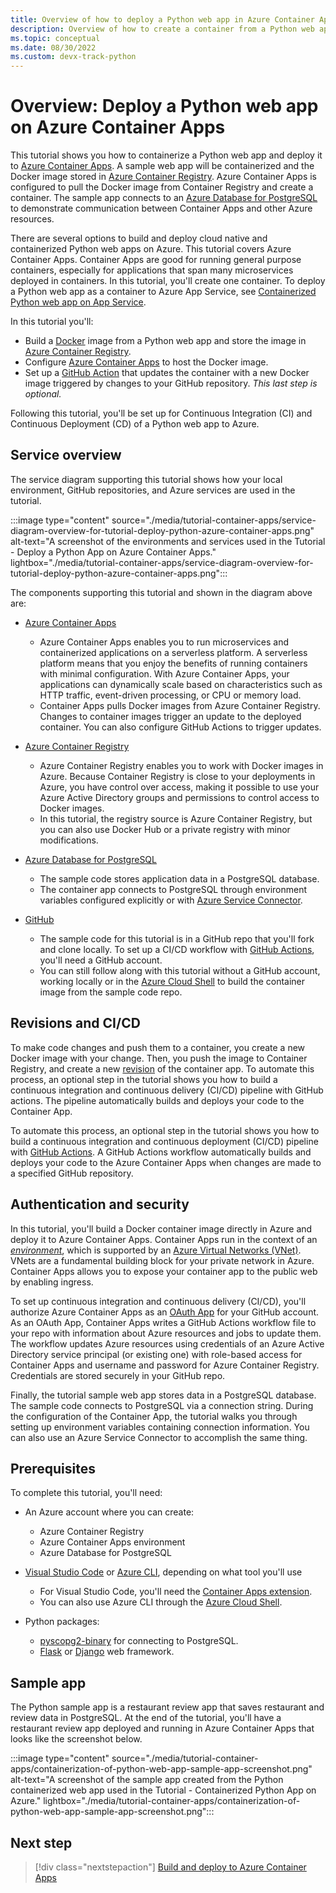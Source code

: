 ```yaml
---
title: Overview of how to deploy a Python web app in Azure Container Apps
description: Overview of how to create a container from a Python web app and deploy it to Azure Container Apps, a serverless platform for hosting containerized applications.
ms.topic: conceptual
ms.date: 08/30/2022
ms.custom: devx-track-python
---
```


# Overview: Deploy a Python web app on Azure Container Apps

This tutorial shows you how to containerize a Python web app and deploy it to [Azure Container Apps][2]. A sample web app will be containerized and the Docker image stored in [Azure Container Registry][3]. Azure Container Apps is configured to pull the Docker image from Container Registry and create a container. The sample app connects to an [Azure Database for PostgreSQL][4] to demonstrate communication between Container Apps and other Azure resources.

There are several options to build and deploy cloud native and containerized Python web apps on Azure. This tutorial covers Azure Container Apps. Container Apps are good for running general purpose containers, especially for applications that span many microservices deployed in containers. In this tutorial, you'll create one container. To deploy a Python web app as a container to Azure App Service, see [Containerized Python web app on App Service](./tutorial-containerize-deploy-python-web-app-azure-01.md).

In this tutorial you'll:

* Build a [Docker][1] image from a Python web app and store the image in [Azure Container Registry][3].
* Configure [Azure Container Apps][2] to host the Docker image.
* Set up a [GitHub Action][6] that updates the container with a new Docker image triggered by changes to your GitHub repository. *This last step is optional.*

Following this tutorial, you'll be set up for Continuous Integration (CI) and Continuous Deployment (CD) of a Python web app to Azure.

## Service overview

The service diagram supporting this tutorial shows how your local environment, GitHub repositories, and Azure services are used in the tutorial.

:::image type="content" source="./media/tutorial-container-apps/service-diagram-overview-for-tutorial-deploy-python-azure-container-apps.png" alt-text="A screenshot of the environments and services used in the Tutorial - Deploy a Python App on Azure Container Apps." lightbox="./media/tutorial-container-apps/service-diagram-overview-for-tutorial-deploy-python-azure-container-apps.png":::

The components supporting this tutorial and shown in the diagram above are:

* [Azure Container Apps][2]
  * Azure Container Apps enables you to run microservices and containerized applications on a serverless platform. A serverless platform means that you enjoy the benefits of running containers with minimal configuration. With Azure Container Apps, your applications can dynamically scale based on characteristics such as HTTP traffic, event-driven processing, or CPU or memory load.
  * Container Apps pulls Docker images from Azure Container Registry. Changes to container images trigger an update to the deployed container. You can also configure GitHub Actions to trigger updates.

* [Azure Container Registry][3]
  * Azure Container Registry enables you to work with Docker images in Azure. Because Container Registry is close to your deployments in Azure, you have control over access, making it possible to use your Azure Active Directory groups and permissions to control access to Docker images.
  * In this tutorial, the registry source is Azure Container Registry, but you can also use Docker Hub or a private registry with minor modifications.

* [Azure Database for PostgreSQL][4]
  * The sample code stores application data in a PostgreSQL database.
  * The container app connects to PostgreSQL through environment variables configured explicitly or with [Azure Service Connector][8].

* [GitHub][1]
  * The sample code for this tutorial is in a GitHub repo that you'll fork and clone locally. To set up a CI/CD workflow with [GitHub Actions][6], you'll need a GitHub account.
  * You can still follow along with this tutorial without a GitHub account, working locally or in the [Azure Cloud Shell][9] to build the container image from the sample code repo.

## Revisions and CI/CD

To make code changes and push them to a container, you create a new Docker image with your change. Then, you push the image to Container Registry, and create a new [revision](/azure/container-apps/revisions) of the container app. To automate this process, an optional step in the tutorial shows you how to build a continuous integration and continuous delivery (CI/CD) pipeline with GitHub actions. The pipeline automatically builds and deploys your code to the Container App.

To automate this process, an optional step in the tutorial shows you how to build a continuous integration and continuous deployment (CI/CD) pipeline with [GitHub Actions][6]. A GitHub Actions workflow automatically builds and deploys your code to the Azure Container Apps when changes are made to a specified GitHub repository.

## Authentication and security

In this tutorial, you'll build a Docker container image directly in Azure and deploy it to Azure Container Apps. Container Apps run in the context of an [*environment*][18], which is supported by an [Azure Virtual Networks (VNet)][19]. VNets are a fundamental building block for your private network in Azure. Container Apps allows you to expose your container app to the public web by enabling ingress.

To set up continuous integration and continuous delivery (CI/CD), you'll authorize Azure Container Apps as an [OAuth App][20] for your GitHub account. As an OAuth App, Container Apps writes a GitHub Actions workflow file to your repo with information about Azure resources and jobs to update them. The workflow updates Azure resources using credentials of an Azure Active Directory service principal (or existing one) with role-based access for Container Apps and username and password for Azure Container Registry. Credentials are stored securely in your GitHub repo.

Finally, the tutorial sample web app stores data in a PostgreSQL database. The sample code connects to PostgreSQL via a connection string. During the configuration of the Container App, the tutorial walks you through setting up environment variables containing connection information. You can also use an Azure Service Connector to accomplish the same thing.

## Prerequisites

To complete this tutorial, you'll need:

* An Azure account where you can create:
  * Azure Container Registry
  * Azure Container Apps environment
  * Azure Database for PostgreSQL

* [Visual Studio Code][16] or [Azure CLI][17], depending on what tool you'll use
  * For Visual Studio Code, you'll need the [Container Apps extension][13].
  * You can also use Azure CLI through the [Azure Cloud Shell][9].

* Python packages:
  * [pyscopg2-binary][12] for connecting to PostgreSQL.
  * [Flask][10] or [Django][11] web framework.

## Sample app

The Python sample app is a restaurant review app that saves restaurant and review data in PostgreSQL. At the end of the tutorial, you'll have a restaurant review app deployed and running in Azure Container Apps that looks like the screenshot below.

:::image type="content" source="./media/tutorial-container-apps/containerization-of-python-web-app-sample-app-screenshot.png" alt-text="A screenshot of the sample app created from the Python containerized web app used in the Tutorial - Containerized Python App on Azure." lightbox="./media/tutorial-container-apps/containerization-of-python-web-app-sample-app-screenshot.png":::

## Next step

> [!div class="nextstepaction"]
> [Build and deploy to Azure Container Apps](tutorial-deploy-python-web-app-azure-container-apps-02.md)

[1]: https://www.docker.com/
[2]: /azure/container-apps/
[3]: /azure/container-registry
[4]: /azure/postgresql/
[6]: https://docs.github.com/actions
[7]: https://github.com/
[8]: /azure/service-connector/
[9]: /azure/cloud-shell/overview
[10]: https://flask.palletsprojects.com/en/2.1.x/
[11]: https://www.djangoproject.com/
[12]: https://pypi.org/project/psycopg-binary/
[13]: https://marketplace.visualstudio.com/items?itemName=ms-azuretools.vscode-azurecontainerapps
[16]: https://code.visualstudio.com/
[17]: /cli/azure/what-is-azure-cli
[18]: /azure/container-apps/environment
[19]: /azure/virtual-network/virtual-networks-overview
[20]: https://docs.github.com/authentication/keeping-your-account-and-data-secure/authorizing-oauth-apps